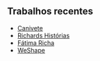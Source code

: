 ## Trabalhos recentes

* [Canivete](http://canivete.leofavre.com/)
* [Richards Histórias](http://www.richards.com.br/historias/mario-cohen/)
* [Fátima Richa](http://richaarquitetura.com.br/)
* [WeShape](http://www.weshape.com.br/)
